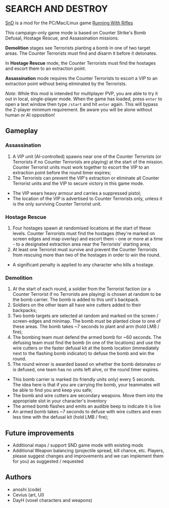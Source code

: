 # SEARCH AND DESTROY

[SnD](https://steamcommunity.com/sharedfiles/filedetails/?id=1869880394) is a mod for the PC/Mac/Linux game [Running With Rifles](https://store.steampowered.com/app/270150/RUNNING_WITH_RIFLES/)

This campaign-only game mode is based on Counter Strike's Bomb Defusal, Hostage Rescue, and Assassination missions.

**Demolition** stages see Terrorists planting a bomb in one of two target areas. The Counter Terrorists must find and disarm it before it detonates.

In **Hostage Rescue** mode, the Counter Terrorists must find the hostages and escort them to an extraction point.

**Assassination** mode requires the Counter Terrorists to escort a VIP to an extraction point without being eliminated by the Terrorists.

_Note_: While this mod is intended for multiplayer PVP, you are able to try it out in local, single-player mode. When the game has loaded, press `enter` to open a text window then type `/start` and hit `enter` again. This will bypass the 2-player minimum requirement. Be aware you will be alone without human or AI opposition!

## Gameplay

### Assassination

1. A VIP unit (AI-controlled) spawns near one of the Counter Terrorists (or Terrorists if no Counter Terrorists are playing) at the start of the mission. Counter Terrorist units must work together to escort the VIP to an extraction point before the round timer expires;
1. The Terrorists can prevent the VIP's extraction or eliminate all Counter Terrorist units and the VIP to secure victory in this game mode.

* The VIP wears heavy armour and carries a suppressed pistol;
* The location of the VIP is advertised to Counter Terrorists only, unless it is the only surviving Counter Terrorist unit.

### Hostage Rescue

1. Four hostages spawn at randomised locations at the start of these levels. Counter Terrorists must find the hostages (they're marked on screen edges and map overlay) and escort them - one or more at a time - to a designated extraction area near the Terrorists' starting area;
1. At least one Terrorist must survive and prevent the Counter Terrorists from rescuing more than two of the hostages in order to win the round.

* A significant penalty is applied to any character who kills a hostage.

### Demolition

1. At the start of each round, a soldier from the Terrorist faction (or a Counter Terrorist if no Terrorists are playing) is chosen at random to be the bomb carrier. The bomb is added to this unit's backpack.
1. Soldiers on the other team all have wire cutters added to their backpacks;
1. Two bomb targets are selected at random and marked on the screen / screen-edges and minimap. The bomb must be planted close to one of these areas. The bomb takes ~7 seconds to plant and arm (hold LMB / fire);
1. The bombing team must defend the armed bomb for ~60 seconds. The defusing team must find the bomb (in one of the locations) and use the wire cutters or the faster defusal kit at the bomb location (immediately next to the flashing bomb indicator) to defuse the bomb and win the round.
1. The round winner is awarded based on whether the bomb detonates or is defused, one team has no units left alive, or the round timer expires.

* This bomb carrier is marked (to friendly units only) every 5 seconds. The idea here is that if you are carrying the bomb, your teammates will be able to find you and keep you safe;
* The bomb and wire cutters are secondary weapons. Move them into the appropriate slot in your character's inventory
* The armed bomb flashes and emits an audible beep to indicate it is live
* An armed bomb takes ~7 seconds to defuse with wire cutters and even less time with the defusal kit (hold LMB / fire);

## Future improvements

* Additional maps / support SND game mode with existing mods
* Additional Weapon balancing (projectile spread, kill chance, etc. Players, please suggest changes and improvements and we can implement them for you) as suggested / requested

## Authors

* anoshi (code)
* Cevius (art, UI)
* DayH (voxel characters and weapons)
